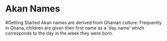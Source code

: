 # Akan Names
#Getting Started
Akan names are derived from Ghanian culture. Frequently in Ghana, children are given their first name as a 'day name' which corresponds to the day in the week they were born.

